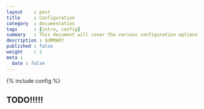 ```yaml
---
layout    : post
title     : Configuration
category  : documentation
tags      : [intro, config]
summary   : This document will cover the various configuration options available in Archetype.
description : SUMMARY
published : false
weight    : 2
meta :
  date : false
---
```

{% include config %}

## TODO!!!!!